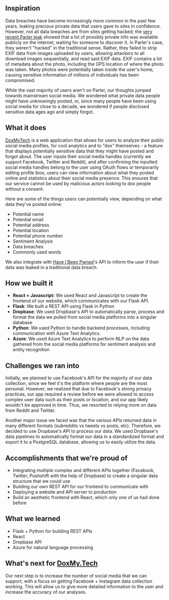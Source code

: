 ## Inspiration
Data breaches have become increasingly more common in the past few years, leaking precious private data that users gave to sites in confidence. However, not all data breaches are from sites getting hacked; the [very recent Parler leak](https://www.techradar.com/news/massive-parler-data-leak-exposes-millions-of-posts-messages-and-videos) showed that a lot of possibly private info was available publicly on the internet, waiting for someone to discover it. In Parler's case, they weren't "hacked" in the traditional sense. Rather, they failed to strip EXIF data from images uploaded by users, allowing attackers to all download images sequentially, and read said EXIF data. EXIF contains a lot of metadata about the photo, including the GPS location of where the photo was taken. Many photos were potentially taken inside the user's home, causing sensitive information of millions of individuals has been compromised.

While the vast majority of users aren't on Parler, our thoughts jumped towards mainstream social media. We wondered what private data people might have unknowingly posted, or, since many people have been using social media for close to a decade, we wondered if people disclosed sensitive data ages ago and simply forgot.

## What it does
[DoxMyTech](https://doxmy.tech) is a web application that allows for users to analyze their public social media profiles, for cool analytics and to "dox" themselves - a feature that displays potentially sensitive data that they might have posted and forgot about. The user inputs their social media handles (currently we support Facebook, Twitter and Reddit), and after confirming the inputted social media handles belong to the user using OAuth flows or temporarily editing profile bios, users can view information about what they posted online and statistics about their social media presence. This ensures that our service cannot be used by malicious actors looking to dox people without a consent.

Here are some of the things users can potentially view, depending on what data they've posted online:
- Potential name
- Potential email
- Potential address
- Potential location
- Potential phone number
- Sentiment Analysis
- Data breaches
- Commonly used words

We also integrate with [Have I Been Pwned](https://haveibeenpwned.com/)'s API to inform the user if their data was leaked in a traditional data breach.

## How we built it
- **React + Javascript:** We used React and Javascript to create the frontend of our website, which communicates with our Flask API.
- **Flask**: We built a REST API using Flask in Python
- **Dropbase**: We used Dropbase's API to automatically parse, process and format the data we pulled from social media platforms into a singular database
- **Python**: We used Python to handle backend processes, including communication with Azure Text Analytics.
- **Azure**: We used Azure Text Analytics to perform NLP on the data gathered from the social media platforms for sentiment analysis and entity recognition

## Challenges we ran into
Initially, we planned to use Facebook's API for the majority of our data collection, since we feel it's the platform where people are the most personal. However, we realized that due to Facebook's strong privacy practices, our app required a review before we were allowed to access complex user data such as their posts or location, and our app likely wouldn't be approved in time. Thus, we resorted to relying more on data from Reddit and Twitter.

Another major issue we faced was that the various APIs returned data in many different formats (subreddits vs tweets vs posts, etc). Therefore, we decided to use Dropbase's API to process our data. We used Dropbase's data pipelines to automatically format our data in a standardized format and export it to a PostgreSQL database, allowing us to easily utilize the data.

## Accomplishments that we're proud of
- Integrating multiple complex and different APIs together (Facebook, Twitter, Pushshift with the help of Dropbase) to create a singular data structure that we could use
- Building our own REST API for our frontend to communicate with
- Deploying a website and API server to production
- Build an aesthetic frontend with React, which only one of us had done before

## What we learned
- Flask + Python for building REST APIs
- React
- Dropbase API
- Azure for natural language processing

## What's next for [DoxMy.Tech](https://doxmy.tech/)
Our next step is to increase the number of social media that we can support, with a focus on getting Facebook + Instagram data collection working. This will allow us to give more detailed information to the user and increase the accuracy of our analyses.
